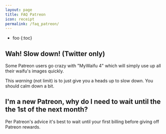 ```yaml
---
layout: page
title: FAQ Patreon
icon: receipt
permalink: /faq_patreon/
---
```


* foo
{:toc}


## Wah! Slow down! (Twitter only)

Some Patreon users go crazy with "MyWaifu 4" which will simply use up all their waifu's images quickly.

This *warning* (not limit) is to just give you a heads up to slow down. You should calm down a bit.

## I'm a new Patreon, why do I need to wait until the the 1st of the next month?

Per Patreon's advice it's best to wait until your first billing before giving off Patreon rewards.



